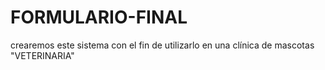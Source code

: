 # FORMULARIO-FINAL
crearemos este sistema con el fin de utilizarlo en una clínica de mascotas "VETERINARIA"
